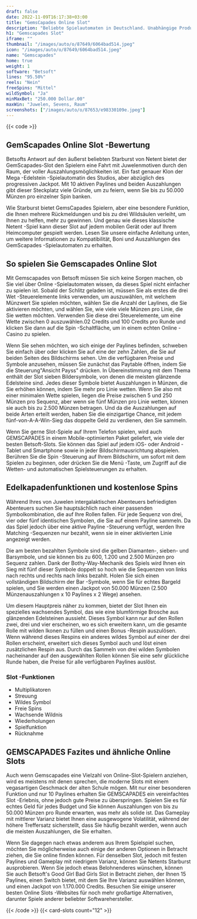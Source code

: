 ```yaml
---
draft: false
date: 2022-11-09T16:17:38+03:00
title: "GemsCapades Online Slot"
description: "Beliebte Spielautomaten in Deutschland. Unabhängige Produktbewertungen und exklusive Anmeldeangebote. Jetzt spielen!"
h1: "Gemscapades Slot"
iframe: ""
thumbnail: "/images/auto/o/87649/6064bad514.jpeg"
icon: "/images/auto/o/87649/6064bad514.jpeg"
name: "Gemscapades"
home: true
weight: 1
software: "Betsoft"
lines: "95.50%"
reels: "Nein"
freeSpins: "Mittel"
wildSymbol: "Ja"
minMaxBet: "250.000 Dollar.00"
maxWin: "Juwelen, Sevens, Raum"
screenshots: ["/images/auto/o/87653/e98330109e.jpeg"]
---
```


{{< code >}}<h2>GemScapades Online Slot -Bewertung</h2><p>Betsofts Antwort auf den äußerst beliebten Starburst von Netent bietet der GemScapades-Slot den Spielern eine Fahrt mit Juwelenmotiven durch den Raum, der voller Auszahlungsmöglichkeiten ist. Ein fast genauer Klon der Mega -Edelstein -Spielautomatin des Studios, aber abzüglich des progressiven Jackpot. Mit 10 aktiven Paylines und beiden Auszahlungen gibt dieser Steckplatz viele Gründe, um zu feiern, wenn Sie bis zu 50.000 Münzen pro einzelner Spin banken.</p><p>Wie Starburst bietet GemsCapades Spielern, aber eine besondere Funktion, die Ihnen mehrere Rückmeldungen und bis zu drei Wildsäulen verleiht, um Ihnen zu helfen, mehr zu gewinnen. Und genau wie dieses klassische Netent -Spiel kann dieser Slot auf jedem mobilen Gerät oder auf Ihrem Heimcomputer gespielt werden. Lesen Sie unsere einfache Anleitung unten, um weitere Informationen zu Kompatibilität, Boni und Auszahlungen des GemScapades -Spielautomaten zu erhalten.</p><h2>So spielen Sie Gemscapades Online Slot</h2><p>Mit Gemscapades von Betsoft müssen Sie sich keine Sorgen machen, ob Sie viel über Online -Spielautomaten wissen, da dieses Spiel nicht einfacher zu spielen ist. Sobald der Schlitz geladen ist, müssen Sie als erstes die drei Wet -Steuerelemente links verwenden, um auszuwählen, mit welchem Münzwert Sie spielen möchten, wählen Sie die Anzahl der Laylines, die Sie aktivieren möchten, und wählen Sie, wie viele viele Münzen pro Linie, die Sie wetten möchten. Verwenden Sie diese drei Steuerelemente, um eine Wette zwischen 0 auszuwählen.02 Credits und 100 Credits pro Runde und klicken Sie dann auf die Spin -Schaltfläche, um in einem echten Online -Casino zu spielen.</p><p>Wenn Sie sehen möchten, wo sich einige der Paylines befinden, schweben Sie einfach über oder klicken Sie auf eine der zehn Zahlen, die Sie auf beiden Seiten des Bildschirms sehen. Um die verfügbaren Preise und Symbole anzusehen, müssen Sie zunächst das Paytable öffnen, indem Sie die Steuerung"Ansicht Payss" drücken. In Übereinstimmung mit dem Thema enthält der Slot sieben Bildersymbole, von denen die meisten glänzende Edelsteine sind. Jedes dieser Symbole bietet Auszahlungen in Münzen, die Sie erhöhen können, indem Sie mehr pro Linie wetten. Wenn Sie also mit einer minimalen Wette spielen, liegen die Preise zwischen 5 und 250 Münzen pro Sequenz, aber wenn sie fünf Münzen pro Linie wetten, können sie auch bis zu 2.500 Münzen betragen. Und da die Auszahlungen auf beide Arten erteilt werden, haben Sie die einzigartige Chance, mit jedem fünf-von-A-A-Win-Sieg das doppelte Geld zu verdienen, den Sie sammeln.</p><p>Wenn Sie gerne Slot-Spiele auf Ihrem Telefon spielen, wird auch GEMSCAPADES in einem Mobile-optimierten Paket geliefert, wie viele der besten Betsoft-Slots. Sie können das Spiel auf jedem iOS- oder Android -Tablet und Smartphone sowie in jeder Bildschirmausrichtung abspielen. Berühren Sie die Spin -Steuerung auf Ihrem Bildschirm, um sofort mit dem Spielen zu beginnen, oder drücken Sie die Menü -Taste, um Zugriff auf die Wetten- und automatischen Spielsteuerungen zu erhalten.</p><h2>Edelkapadenfunktionen und kostenlose Spins</h2><p>Während Ihres von Juwelen intergalaktischen Abenteuers befriedigten Abenteuers suchen Sie hauptsächlich nach einer passenden Symbolkombination, die auf Ihre Rollen fallen. Für jede Sequenz von drei, vier oder fünf identischen Symbolen, die Sie auf einem Payline sammeln. Da das Spiel jedoch über eine aktive Payline -Steuerung verfügt, werden Ihre Matching -Sequenzen nur bezahlt, wenn sie in einer aktivierten Linie angezeigt werden.</p><p>Die am besten bezahlten Symbole sind die gelben Diamanten-, sieben- und Barsymbole, und sie können bis zu 600, 1.200 und 2.500 Münzen pro Sequenz zahlen. Dank der Bothy-Way-Mechanik des Spiels wird Ihnen ein Sieg mit fünf dieser Symbole doppelt so hoch wie die Sequenzen von links nach rechts und rechts nach links bezahlt. Holen Sie sich einen vollständigen Bildschirm der Bar -Symbole, wenn Sie für echtes Bargeld spielen, und Sie werden einen Jackpot von 50.000 Münzen (2.500 Münzenauszahlungen x 10 Paylines x 2 Wege) ansehen.</p><p>Um diesem Hauptpreis näher zu kommen, bietet der Slot Ihnen ein spezielles wachsendes Symbol, das wie eine blumförmige Brosche aus glänzenden Edelsteinen aussieht. Dieses Symbol kann nur auf den Rollen zwei, drei und vier erscheinen, wo es sich erweitern kann, um die gesamte Rolle mit wilden Ikonen zu füllen und einen Bonus -Respin auszulösen. Wenn während dieses Respins ein anderes wildes Symbol auf einer der drei Rollen erscheint, erweitert sich dieses Symbol auch und löst einen zusätzlichen Respin aus. Durch das Sammeln von drei wilden Symbolen nacheinander auf den ausgewählten Rollen können Sie eine sehr glückliche Runde haben, die Preise für alle verfügbaren Paylines auslöst.</p><h3>
Slot -Funktionen</h3><ul>
<li></span>
Multiplikatoren</li>
<li></span>
Streuung</li>
<li></span>
Wildes Symbol</li>
<li></span>
Freie Spins</li>
<li></span>
Wachsende Wildnis</li>
<li></span>
Wiederholungen</li>
<li></span>
Spielfunktion</li>
<li></span>
Rücknahme</li></ul><h2>GEMSCAPADES Fazites und ähnliche Online Slots</h2><p>Auch wenn Gemscapades eine Vielzahl von Online-Slot-Spielern anziehen, wird es meistens mit denen sprechen, die moderne Slots mit einem vegasartigen Geschmack der alten Schule mögen. Mit nur einer besonderen Funktion und nur 10 Paylines erhalten Sie GEMSCAPADES ein vereinfachtes Slot -Erlebnis, ohne jedoch gute Preise zu überspringen. Spielen Sie es für echtes Geld für jedes Budget und Sie können Auszahlungen von bis zu 50.000 Münzen pro Runde erwarten, was mehr als solide ist. Das Gameplay mit mittlerer Varianz bietet Ihnen eine ausgewogene Volatilität, während der höhere Treffersatz sicherstellt, dass Sie häufig bezahlt werden, wenn auch die meisten Auszahlungen, die Sie erhalten.</p><p>Wenn Sie dagegen nach etwas anderem aus Ihrem Spielspiel suchen, möchten Sie möglicherweise auch einige der anderen Optionen in Betracht ziehen, die Sie online finden können. Für denselben Slot, jedoch mit festen Paylines und Gameplay mit niedrigem Varianz, können Sie Netents Starburst ausprobieren. Wenn Sie jedoch etwas Belohnenderes wünschen, können Sie auch Betsoft's Good Girl Bad Girls Slot in Betracht ziehen, der Ihnen 15 Paylines, einen Switch bietet, mit dem Sie Ihre Varianz auswählen können, und einen Jackpot von 1.170.000 Credits. Besuchen Sie einige unserer besten Online Slots -Websites für noch mehr großartige Alternativen, darunter Spiele anderer beliebter Softwarehersteller.</p>{{< /code >}}
 {{< card-slots count="12" >}}